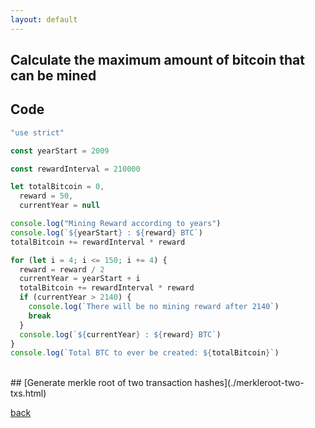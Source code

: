 ```yaml
---
layout: default
---
```


## Calculate the maximum amount of bitcoin that can be mined

## Code

```js
"use strict"

const yearStart = 2009

const rewardInterval = 210000

let totalBitcoin = 0,
  reward = 50,
  currentYear = null

console.log("Mining Reward according to years")
console.log(`${yearStart} : ${reward} BTC`)
totalBitcoin += rewardInterval * reward

for (let i = 4; i <= 150; i += 4) {
  reward = reward / 2
  currentYear = yearStart + i
  totalBitcoin += rewardInterval * reward
  if (currentYear > 2140) {
    console.log(`There will be no mining reward after 2140`)
    break
  }
  console.log(`${currentYear} : ${reward} BTC`)
}
console.log(`Total BTC to ever be created: ${totalBitcoin}`)
```

<br>
## [Generate merkle root of two transaction hashes](./merkleroot-two-txs.html)

[back](./key-to-address.html)
